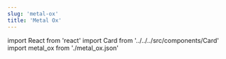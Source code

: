 ```yaml
---
slug: 'metal-ox'
title: 'Metal Ox'
---
```


import React from 'react'
import Card from '../../../src/components/Card'
import metal_ox from './metal_ox.json'

<Card data={metal_ox} />
